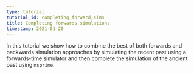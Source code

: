```yaml
---
type: tutorial
tutorial_id: completing_forward_sims
title: Completing forwards simulations
timestamp: 2021-01-20
---
```

In this tutorial we show how to combine the best of both forwards and backwards simulation approaches by simulating
the recent past using a forwards-time simulator and then complete the simulation of the ancient past using `msprime`. 